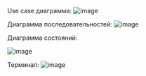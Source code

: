 Use case диаграмма:
![image](https://github.com/OksanaBlinova/lab_10_mispis/assets/113023682/21fd48c1-9e88-4877-be57-25c285ed5818)

Диаграмма последовательностей:
![image](https://github.com/OksanaBlinova/lab_10_mispis/assets/113023682/c714e648-243e-4cd1-b8d0-91b6dd014d38)

Диаграмма состояний:

![image](https://github.com/OksanaBlinova/lab_10_mispis/assets/113023682/ebd21c3c-0eba-4e51-838f-fee40fd077e1)

Терминал:
![image](https://github.com/OksanaBlinova/lab_10_mispis/assets/113023682/096a15ab-0707-4091-b416-e7d08d9efc10)
